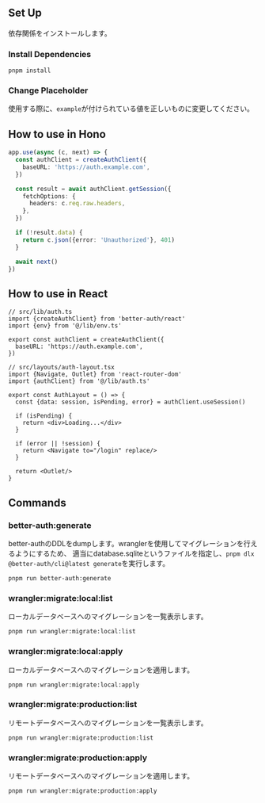 ## Set Up

依存関係をインストールします。

### Install Dependencies
```shell
pnpm install
```

### Change Placeholder
使用する際に、`example`が付けられている値を正しいものに変更してください。

## How to use in Hono

```typescript
app.use(async (c, next) => {
  const authClient = createAuthClient({
    baseURL: 'https://auth.example.com',
  })

  const result = await authClient.getSession({
    fetchOptions: {
      headers: c.req.raw.headers,
    },
  })

  if (!result.data) {
    return c.json({error: 'Unauthorized'}, 401)
  }

  await next()
})
```

## How to use in React

```tsx
// src/lib/auth.ts
import {createAuthClient} from 'better-auth/react'
import {env} from '@/lib/env.ts'

export const authClient = createAuthClient({
  baseURL: 'https://auth.example.com',
})
```

```tsx
// src/layouts/auth-layout.tsx
import {Navigate, Outlet} from 'react-router-dom'
import {authClient} from '@/lib/auth.ts'

export const AuthLayout = () => {
  const {data: session, isPending, error} = authClient.useSession()

  if (isPending) {
    return <div>Loading...</div>
  }

  if (error || !session) {
    return <Navigate to="/login" replace/>
  }

  return <Outlet/>
}
```


## Commands

### better-auth:generate

better-authのDDLをdumpします。wranglerを使用してマイグレーションを行えるようにするため、 適当にdatabase.sqliteというファイルを指定し、`pnpm dlx @better-auth/cli@latest generate`を実行します。

```shell
pnpm run better-auth:generate
```

### wrangler:migrate:local:list
ローカルデータベースへのマイグレーションを一覧表示します。

```shell
pnpm run wrangler:migrate:local:list
```

### wrangler:migrate:local:apply
ローカルデータベースへのマイグレーションを適用します。

```shell
pnpm run wrangler:migrate:local:apply
```

### wrangler:migrate:production:list
リモートデータベースへのマイグレーションを一覧表示します。

```shell
pnpm run wrangler:migrate:production:list
```

### wrangler:migrate:production:apply
リモートデータベースへのマイグレーションを適用します。

```shell
pnpm run wrangler:migrate:production:apply
```
